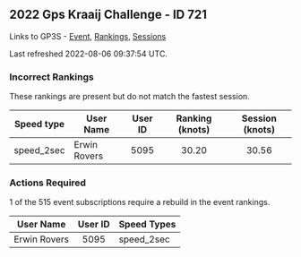 ## 2022 Gps Kraaij Challenge - ID 721

Links to GP3S - [Event](https://www.gps-speedsurfing.com/default.aspx?mnu=event&val=721), [Rankings](https://www.gps-speedsurfing.com/default.aspx?mnu=eventranking&val=721), [Sessions](https://www.gps-speedsurfing.com/default.aspx?mnu=eventsessions&val=721)

Last refreshed 2022-08-06 09:37:54 UTC.

### Incorrect Rankings

These rankings are present but do not match the fastest session.

| Speed type | User Name | User ID | Ranking (knots) | Session (knots) |
| ---------- | --------- | :-----: | :-------------: | :-------------: |
| speed_2sec | Erwin Rovers | 5095 | 30.20 | 30.56 |

### Actions Required

1 of the 515 event subscriptions require a rebuild in the event rankings.

| User Name | User ID | Speed Types |
| --------- | :-----: | ----------- |
| Erwin Rovers | 5095 | speed_2sec |

